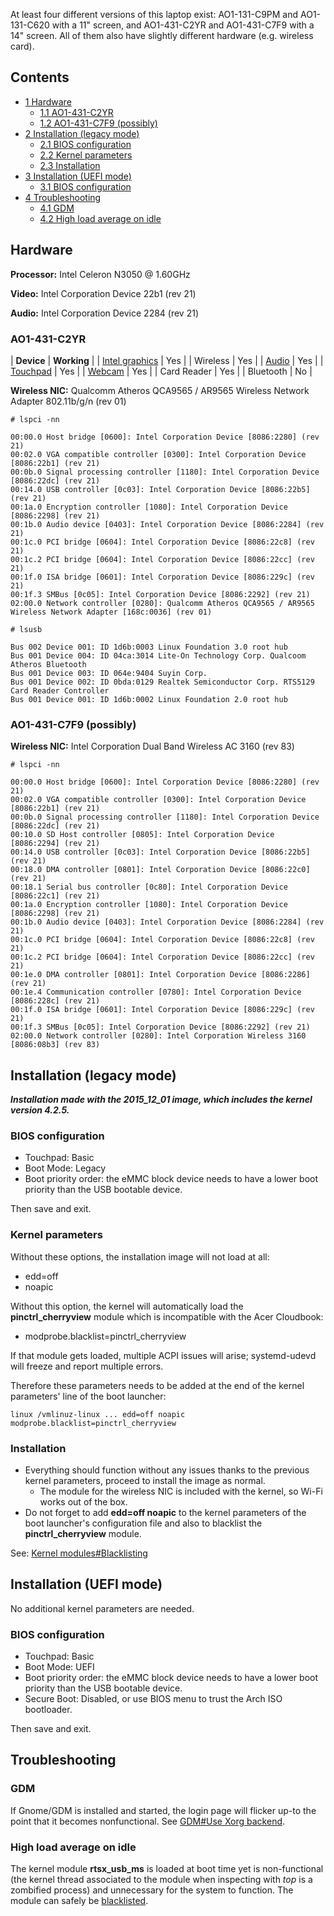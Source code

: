 At least four different versions of this laptop exist: AO1-131-C9PM and AO1-131-C620 with a 11" screen, and AO1-431-C2YR and AO1-431-C7F9 with a 14" screen. All of them also have slightly different hardware (e.g. wireless card).

## Contents

*   [1 Hardware](#Hardware)
    *   [1.1 AO1-431-C2YR](#AO1-431-C2YR)
    *   [1.2 AO1-431-C7F9 (possibly)](#AO1-431-C7F9_.28possibly.29)
*   [2 Installation (legacy mode)](#Installation_.28legacy_mode.29)
    *   [2.1 BIOS configuration](#BIOS_configuration)
    *   [2.2 Kernel parameters](#Kernel_parameters)
    *   [2.3 Installation](#Installation)
*   [3 Installation (UEFI mode)](#Installation_.28UEFI_mode.29)
    *   [3.1 BIOS configuration](#BIOS_configuration_2)
*   [4 Troubleshooting](#Troubleshooting)
    *   [4.1 GDM](#GDM)
    *   [4.2 High load average on idle](#High_load_average_on_idle)

## Hardware

**Processor:** Intel Celeron N3050 @ 1.60GHz

**Video:** Intel Corporation Device 22b1 (rev 21)

**Audio:** Intel Corporation Device 2284 (rev 21)

### AO1-431-C2YR

| **Device** | **Working** |
| [Intel graphics](/index.php/Intel_graphics "Intel graphics") | Yes |
| Wireless | Yes |
| [Audio](/index.php/ALSA "ALSA") | Yes |
| [Touchpad](/index.php/Touchpad_Synaptics "Touchpad Synaptics") | Yes |
| [Webcam](/index.php/Webcam_setup "Webcam setup") | Yes |
| Card Reader | Yes |
| Bluetooth | No |

**Wireless NIC:** Qualcomm Atheros QCA9565 / AR9565 Wireless Network Adapter 802.11b/g/n (rev 01)

 `# lspci -nn` 
```
00:00.0 Host bridge [0600]: Intel Corporation Device [8086:2280] (rev 21)
00:02.0 VGA compatible controller [0300]: Intel Corporation Device [8086:22b1] (rev 21)
00:0b.0 Signal processing controller [1180]: Intel Corporation Device [8086:22dc] (rev 21)
00:14.0 USB controller [0c03]: Intel Corporation Device [8086:22b5] (rev 21)
00:1a.0 Encryption controller [1080]: Intel Corporation Device [8086:2298] (rev 21)
00:1b.0 Audio device [0403]: Intel Corporation Device [8086:2284] (rev 21)
00:1c.0 PCI bridge [0604]: Intel Corporation Device [8086:22c8] (rev 21)
00:1c.2 PCI bridge [0604]: Intel Corporation Device [8086:22cc] (rev 21)
00:1f.0 ISA bridge [0601]: Intel Corporation Device [8086:229c] (rev 21)
00:1f.3 SMBus [0c05]: Intel Corporation Device [8086:2292] (rev 21)
02:00.0 Network controller [0280]: Qualcomm Atheros QCA9565 / AR9565 Wireless Network Adapter [168c:0036] (rev 01)

```
 `# lsusb` 
```
Bus 002 Device 001: ID 1d6b:0003 Linux Foundation 3.0 root hub
Bus 001 Device 004: ID 04ca:3014 Lite-On Technology Corp. Qualcoom Atheros Bluetooth
Bus 001 Device 003: ID 064e:9404 Suyin Corp.
Bus 001 Device 002: ID 0bda:0129 Realtek Semiconductor Corp. RTS5129 Card Reader Controller
Bus 001 Device 001: ID 1d6b:0002 Linux Foundation 2.0 root hub

```

### AO1-431-C7F9 (possibly)

**Wireless NIC:** Intel Corporation Dual Band Wireless AC 3160 (rev 83)

 `# lspci -nn` 
```
00:00.0 Host bridge [0600]: Intel Corporation Device [8086:2280] (rev 21)
00:02.0 VGA compatible controller [0300]: Intel Corporation Device [8086:22b1] (rev 21)
00:0b.0 Signal processing controller [1180]: Intel Corporation Device [8086:22dc] (rev 21)
00:10.0 SD Host controller [0805]: Intel Corporation Device [8086:2294] (rev 21)
00:14.0 USB controller [0c03]: Intel Corporation Device [8086:22b5] (rev 21)
00:18.0 DMA controller [0801]: Intel Corporation Device [8086:22c0] (rev 21)
00:18.1 Serial bus controller [0c80]: Intel Corporation Device [8086:22c1] (rev 21)
00:1a.0 Encryption controller [1080]: Intel Corporation Device [8086:2298] (rev 21)
00:1b.0 Audio device [0403]: Intel Corporation Device [8086:2284] (rev 21)
00:1c.0 PCI bridge [0604]: Intel Corporation Device [8086:22c8] (rev 21)
00:1c.2 PCI bridge [0604]: Intel Corporation Device [8086:22cc] (rev 21)
00:1e.0 DMA controller [0801]: Intel Corporation Device [8086:2286] (rev 21)
00:1e.4 Communication controller [0780]: Intel Corporation Device [8086:228c] (rev 21)
00:1f.0 ISA bridge [0601]: Intel Corporation Device [8086:229c] (rev 21)
00:1f.3 SMBus [0c05]: Intel Corporation Device [8086:2292] (rev 21)
02:00.0 Network controller [0280]: Intel Corporation Wireless 3160 [8086:08b3] (rev 83)

```

## Installation (legacy mode)

***Installation made with the 2015_12_01 image, which includes the kernel version 4.2.5.***

### BIOS configuration

*   Touchpad: Basic
*   Boot Mode: Legacy
*   Boot priority order: the eMMC block device needs to have a lower boot priority than the USB bootable device.

Then save and exit.

### Kernel parameters

Without these options, the installation image will not load at all:

*   edd=off
*   noapic

Without this option, the kernel will automatically load the **pinctrl_cherryview** module which is incompatible with the Acer Cloudbook:

*   modprobe.blacklist=pinctrl_cherryview

If that module gets loaded, multiple ACPI issues will arise; systemd-udevd will freeze and report multiple errors.

Therefore these parameters needs to be added at the end of the kernel parameters' line of the boot launcher:

```
linux /vmlinuz-linux ... edd=off noapic modprobe.blacklist=pinctrl_cherryview

```

### Installation

*   Everything should function without any issues thanks to the previous kernel parameters, proceed to install the image as normal.
    *   The module for the wireless NIC is included with the kernel, so Wi-Fi works out of the box.
*   Do not forget to add **edd=off noapic** to the kernel parameters of the boot launcher's configuration file and also to blacklist the **pinctrl_cherryview** module.

See: [Kernel modules#Blacklisting](/index.php/Kernel_modules#Blacklisting "Kernel modules")

## Installation (UEFI mode)

No additional kernel parameters are needed.

### BIOS configuration

*   Touchpad: Basic
*   Boot Mode: UEFI
*   Boot priority order: the eMMC block device needs to have a lower boot priority than the USB bootable device.
*   Secure Boot: Disabled, or use BIOS menu to trust the Arch ISO bootloader.

Then save and exit.

## Troubleshooting

### GDM

If Gnome/GDM is installed and started, the login page will flicker up-to the point that it becomes nonfunctional. See [GDM#Use Xorg backend](/index.php/GDM#Use_Xorg_backend "GDM").

### High load average on idle

The kernel module **rtsx_usb_ms** is loaded at boot time yet is non-functional (the kernel thread associated to the module when inspecting with *top* is a zombified process) and unnecessary for the system to function. The module can safely be [blacklisted](/index.php/Blacklist "Blacklist").